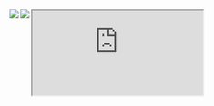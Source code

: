 <a href="https://github.com/YutaHoshino414">
  <img align="left" src="https://github-readme-stats.vercel.app/api?username=YutaHoshino414&count_private=true&show_icons=true&theme=slateorange" />
</a>
<a>
  <img align="left" src="https://github-readme-stats.vercel.app/api/top-langs/?username=YutaHoshino414&theme=slateorange" />
</a>
<iframe src="https://user-images.githubusercontent.com/72447845/111042904-f66ebf00-8482-11eb-863d-ecb7f9751d8b.gif"></iframe>
